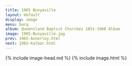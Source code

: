 ```yaml
---
title: 1965 Bunyaville
layout: default
display: image
menu: barq
album: Queensland Baptist Churches 1851-1960 Album
image: 1965-Bunyaville.jpg
prev: 1965-Annerley.html
next: 1965-Kalbar.html
---
```

{% include image-head.md %}
{% include image.html %}